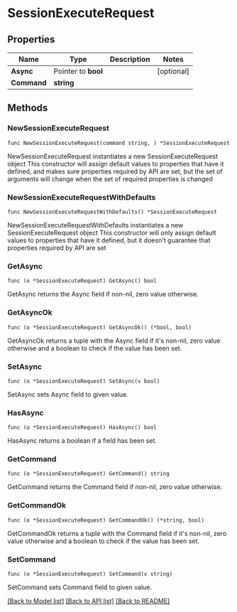 # SessionExecuteRequest

## Properties

Name | Type | Description | Notes
------------ | ------------- | ------------- | -------------
**Async** | Pointer to **bool** |  | [optional] 
**Command** | **string** |  | 

## Methods

### NewSessionExecuteRequest

`func NewSessionExecuteRequest(command string, ) *SessionExecuteRequest`

NewSessionExecuteRequest instantiates a new SessionExecuteRequest object
This constructor will assign default values to properties that have it defined,
and makes sure properties required by API are set, but the set of arguments
will change when the set of required properties is changed

### NewSessionExecuteRequestWithDefaults

`func NewSessionExecuteRequestWithDefaults() *SessionExecuteRequest`

NewSessionExecuteRequestWithDefaults instantiates a new SessionExecuteRequest object
This constructor will only assign default values to properties that have it defined,
but it doesn't guarantee that properties required by API are set

### GetAsync

`func (o *SessionExecuteRequest) GetAsync() bool`

GetAsync returns the Async field if non-nil, zero value otherwise.

### GetAsyncOk

`func (o *SessionExecuteRequest) GetAsyncOk() (*bool, bool)`

GetAsyncOk returns a tuple with the Async field if it's non-nil, zero value otherwise
and a boolean to check if the value has been set.

### SetAsync

`func (o *SessionExecuteRequest) SetAsync(v bool)`

SetAsync sets Async field to given value.

### HasAsync

`func (o *SessionExecuteRequest) HasAsync() bool`

HasAsync returns a boolean if a field has been set.

### GetCommand

`func (o *SessionExecuteRequest) GetCommand() string`

GetCommand returns the Command field if non-nil, zero value otherwise.

### GetCommandOk

`func (o *SessionExecuteRequest) GetCommandOk() (*string, bool)`

GetCommandOk returns a tuple with the Command field if it's non-nil, zero value otherwise
and a boolean to check if the value has been set.

### SetCommand

`func (o *SessionExecuteRequest) SetCommand(v string)`

SetCommand sets Command field to given value.



[[Back to Model list]](../README.md#documentation-for-models) [[Back to API list]](../README.md#documentation-for-api-endpoints) [[Back to README]](../README.md)


